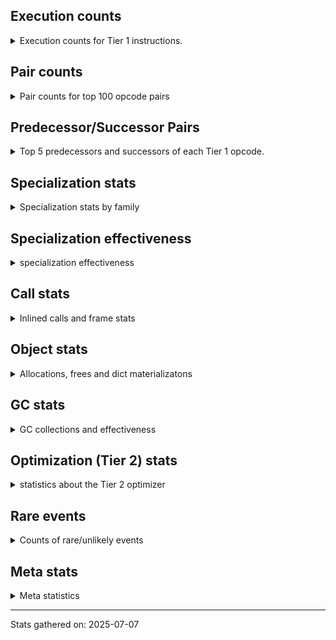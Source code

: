 ## Execution counts

<details>
<summary> Execution counts for Tier 1 instructions. </summary>


The "miss ratio" column shows the percentage of times the instruction
executed that it deoptimized. When this happens, the base unspecialized
instruction is not counted.

<table>
<thead>
<tr>
<th align="left">Name</th>
<th align="right">Base Count</th>
<th align="right">Head Count</th>
<th align="right">Change</th>
</tr>
</thead>
<tbody>
<tr>
<td align="left">BINARY_OP_SUBSCR_LIST_INT</td>
<td align="right">200,870,670</td>
<td align="right">1,809,885</td>
<td align="right">-99.1%</td>
</tr>
<tr>
<td align="left">STORE_SUBSCR_LIST_INT</td>
<td align="right">120,522,402</td>
<td align="right">1,085,931</td>
<td align="right">-99.1%</td>
</tr>
<tr>
<td align="left">SWAP</td>
<td align="right">200,871,846</td>
<td align="right">1,811,061</td>
<td align="right">-99.1%</td>
</tr>
<tr>
<td align="left">BINARY_OP_ADD_INT</td>
<td align="right">40,174,638</td>
<td align="right">362,481</td>
<td align="right">-99.1%</td>
</tr>
<tr>
<td align="left">BINARY_OP_SUBTRACT_INT</td>
<td align="right">40,183,794</td>
<td align="right">371,637</td>
<td align="right">-99.1%</td>
</tr>
<tr>
<td align="left">CALL_METHOD_DESCRIPTOR_O</td>
<td align="right">40,184,130</td>
<td align="right">371,973</td>
<td align="right">-99.1%</td>
</tr>
<tr>
<td align="left">FOR_ITER_LIST</td>
<td align="right">106,227,639</td>
<td align="right">1,034,019</td>
<td align="right">-99.0%</td>
</tr>
<tr>
<td align="left">COMPARE_OP_INT</td>
<td align="right">106,345,428</td>
<td align="right">1,060,017</td>
<td align="right">-99.0%</td>
</tr>
<tr>
<td align="left">LOAD_SMALL_INT</td>
<td align="right">80,487,162</td>
<td align="right">862,848</td>
<td align="right">-98.9%</td>
</tr>
<tr>
<td align="left">COPY</td>
<td align="right">161,000,091</td>
<td align="right">1,751,463</td>
<td align="right">-98.9%</td>
</tr>
<tr>
<td align="left">STORE_SUBSCR_DICT</td>
<td align="right">120,798,489</td>
<td align="right">1,362,018</td>
<td align="right">-98.9%</td>
</tr>
<tr>
<td align="left">POP_JUMP_IF_TRUE</td>
<td align="right">122,976,861</td>
<td align="right">1,436,505</td>
<td align="right">-98.8%</td>
</tr>
<tr>
<td align="left">GET_ITER</td>
<td align="right">16,568,832</td>
<td align="right">313,887</td>
<td align="right">-98.1%</td>
</tr>
<tr>
<td align="left">UNPACK_SEQUENCE_TWO_TUPLE</td>
<td align="right">49,712,901</td>
<td align="right">957,642</td>
<td align="right">-98.1%</td>
</tr>
<tr>
<td align="left">STORE_FAST_STORE_FAST</td>
<td align="right">49,832,832</td>
<td align="right">1,077,573</td>
<td align="right">-97.8%</td>
</tr>
<tr>
<td align="left">LOAD_ATTR_METHOD_NO_DICT</td>
<td align="right">40,736,577</td>
<td align="right">924,420</td>
<td align="right">-97.7%</td>
</tr>
<tr>
<td align="left">LOAD_DEREF</td>
<td align="right">50,683,857</td>
<td align="right">1,973,076</td>
<td align="right">-96.1%</td>
</tr>
<tr>
<td align="left">LOAD_FAST_BORROW_LOAD_FAST_BORROW</td>
<td align="right">745,563,651</td>
<td align="right">40,964,406</td>
<td align="right">-94.5%</td>
</tr>
<tr>
<td align="left">POP_ITER</td>
<td align="right">16,568,937</td>
<td align="right">949,410</td>
<td align="right">-94.3%</td>
</tr>
<tr>
<td align="left">BINARY_OP_SUBSCR_DICT</td>
<td align="right">430,386,999</td>
<td align="right">36,982,743</td>
<td align="right">-91.4%</td>
</tr>
<tr>
<td align="left">STORE_FAST</td>
<td align="right">237,056,862</td>
<td align="right">52,137,561</td>
<td align="right">-78.0%</td>
</tr>
<tr>
<td align="left">POP_TOP</td>
<td align="right">57,772,323</td>
<td align="right">17,960,166</td>
<td align="right">-68.9%</td>
</tr>
<tr>
<td align="left">FOR_ITER</td>
<td align="right">99,341,844</td>
<td align="right">34,333,593</td>
<td align="right">-65.4%</td>
</tr>
<tr>
<td align="left">LOAD_FAST_BORROW</td>
<td align="right">379,060,878</td>
<td align="right">171,093,027</td>
<td align="right">-54.9%</td>
</tr>
<tr>
<td align="left">MAP_ADD</td>
<td align="right">33,025,986</td>
<td align="right">16,771,041</td>
<td align="right">-49.2%</td>
</tr>
<tr>
<td align="left">PUSH_NULL</td>
<td align="right">33,027,960</td>
<td align="right">16,791,033</td>
<td align="right">-49.2%</td>
</tr>
<tr>
<td align="left">CONTAINS_OP_DICT</td>
<td align="right">33,511,905</td>
<td align="right">17,256,960</td>
<td align="right">-48.5%</td>
</tr>
<tr>
<td align="left">TO_BOOL_BOOL</td>
<td align="right">33,704,874</td>
<td align="right">17,467,947</td>
<td align="right">-48.2%</td>
</tr>
<tr>
<td align="left">CALL_PY_EXACT_ARGS</td>
<td align="right">66,390,975</td>
<td align="right">50,154,048</td>
<td align="right">-24.5%</td>
</tr>
<tr>
<td align="left">RETURN_VALUE</td>
<td align="right">67,203,234</td>
<td align="right">50,966,307</td>
<td align="right">-24.2%</td>
</tr>
<tr>
<td align="left">RESUME_CHECK</td>
<td align="right">84,200,634</td>
<td align="right">67,963,707</td>
<td align="right">-19.3%</td>
</tr>
<tr>
<td align="left">JUMP_BACKWARD_NO_JIT</td>
<td align="right">189,477,918</td>
<td align="right"></td>
<td align="right"></td>
</tr>
<tr>
<td align="left">LOAD_GLOBAL_BUILTIN</td>
<td align="right">49,717,017</td>
<td align="right">49,717,017</td>
<td align="right">0.0%</td>
</tr>
<tr>
<td align="left">LOAD_ATTR_METHOD_WITH_VALUES</td>
<td align="right">33,044,592</td>
<td align="right">33,044,592</td>
<td align="right">0.0%</td>
</tr>
<tr>
<td align="left">LOAD_ATTR_INSTANCE_VALUE</td>
<td align="right">18,115,020</td>
<td align="right">18,115,020</td>
<td align="right">0.0%</td>
</tr>
<tr>
<td align="left">POP_JUMP_IF_FALSE</td>
<td align="right">17,565,030</td>
<td align="right">17,565,030</td>
<td align="right">0.0%</td>
</tr>
<tr>
<td align="left">LOAD_ATTR</td>
<td align="right">17,390,835</td>
<td align="right">17,390,835</td>
<td align="right">0.0%</td>
</tr>
<tr>
<td align="left">YIELD_VALUE</td>
<td align="right">16,998,723</td>
<td align="right">16,998,723</td>
<td align="right">0.0%</td>
</tr>
<tr>
<td align="left">INTERPRETER_EXIT</td>
<td align="right">16,947,189</td>
<td align="right">16,947,189</td>
<td align="right">0.0%</td>
</tr>
<tr>
<td align="left">LOAD_CONST</td>
<td align="right">16,889,103</td>
<td align="right">16,889,103</td>
<td align="right">0.0%</td>
</tr>
<tr>
<td align="left">BUILD_TUPLE</td>
<td align="right">16,844,121</td>
<td align="right">16,844,121</td>
<td align="right">0.0%</td>
</tr>
<tr>
<td align="left">CALL_BUILTIN_CLASS</td>
<td align="right">16,669,569</td>
<td align="right">16,669,569</td>
<td align="right">0.0%</td>
</tr>
<tr>
<td align="left">CALL_LEN</td>
<td align="right">16,632,861</td>
<td align="right">16,632,861</td>
<td align="right">0.0%</td>
</tr>
<tr>
<td align="left">LOAD_GLOBAL_MODULE</td>
<td align="right">16,555,518</td>
<td align="right">16,555,518</td>
<td align="right">0.0%</td>
</tr>
<tr>
<td align="left">NOP</td>
<td align="right">16,549,827</td>
<td align="right">16,549,827</td>
<td align="right">0.0%</td>
</tr>
<tr>
<td align="left">STORE_FAST_LOAD_FAST</td>
<td align="right">16,549,281</td>
<td align="right">16,549,281</td>
<td align="right">0.0%</td>
</tr>
<tr>
<td align="left">BINARY_OP</td>
<td align="right">16,528,386</td>
<td align="right">16,528,386</td>
<td align="right">0.0%</td>
</tr>
<tr>
<td align="left">LOAD_ATTR_MODULE</td>
<td align="right">16,514,463</td>
<td align="right">16,514,463</td>
<td align="right">0.0%</td>
</tr>
<tr>
<td align="left">CALL_BUILTIN_FAST</td>
<td align="right">16,513,518</td>
<td align="right">16,513,518</td>
<td align="right">0.0%</td>
</tr>
<tr>
<td align="left">CALL_NON_PY_GENERAL</td>
<td align="right">652,113</td>
<td align="right">652,113</td>
<td align="right">0.0%</td>
</tr>
<tr>
<td align="left">FOR_ITER_GEN</td>
<td align="right">502,866</td>
<td align="right">502,866</td>
<td align="right">0.0%</td>
</tr>
<tr>
<td align="left">CONTAINS_OP_SET</td>
<td align="right">338,247</td>
<td align="right">338,247</td>
<td align="right">0.0%</td>
</tr>
<tr>
<td align="left">COPY_FREE_VARS</td>
<td align="right">320,502</td>
<td align="right">320,502</td>
<td align="right">0.0%</td>
</tr>
<tr>
<td align="left">EXTENDED_ARG</td>
<td align="right">240,429</td>
<td align="right">240,429</td>
<td align="right">0.0%</td>
</tr>
<tr>
<td align="left">CALL_PY_GENERAL</td>
<td align="right">239,820</td>
<td align="right">239,820</td>
<td align="right">0.0%</td>
</tr>
<tr>
<td align="left">LOAD_ATTR_SLOT</td>
<td align="right">175,560</td>
<td align="right">175,560</td>
<td align="right">0.0%</td>
</tr>
<tr>
<td align="left">CALL_METHOD_DESCRIPTOR_NOARGS</td>
<td align="right">156,135</td>
<td align="right">156,135</td>
<td align="right">0.0%</td>
</tr>
<tr>
<td align="left">BINARY_OP_SUBSCR_GETITEM</td>
<td align="right">155,778</td>
<td align="right">155,778</td>
<td align="right">0.0%</td>
</tr>
<tr>
<td align="left">JUMP_FORWARD</td>
<td align="right">120,708</td>
<td align="right">120,708</td>
<td align="right">0.0%</td>
</tr>
<tr>
<td align="left">CALL_METHOD_DESCRIPTOR_FAST</td>
<td align="right">119,973</td>
<td align="right">119,973</td>
<td align="right">0.0%</td>
</tr>
<tr>
<td align="left">UNPACK_SEQUENCE_TUPLE</td>
<td align="right">119,742</td>
<td align="right">119,742</td>
<td align="right">0.0%</td>
</tr>
<tr>
<td align="left">LOAD_FAST</td>
<td align="right">94,647</td>
<td align="right">94,647</td>
<td align="right">0.0%</td>
</tr>
<tr>
<td align="left">MAKE_CELL</td>
<td align="right">54,999</td>
<td align="right">54,999</td>
<td align="right">0.0%</td>
</tr>
<tr>
<td align="left">RETURN_GENERATOR</td>
<td align="right">37,044</td>
<td align="right">37,044</td>
<td align="right">0.0%</td>
</tr>
<tr>
<td align="left">MAKE_FUNCTION</td>
<td align="right">37,023</td>
<td align="right">37,023</td>
<td align="right">0.0%</td>
</tr>
<tr>
<td align="left">END_FOR</td>
<td align="right">36,603</td>
<td align="right">36,603</td>
<td align="right">0.0%</td>
</tr>
<tr>
<td align="left">SET_FUNCTION_ATTRIBUTE</td>
<td align="right">36,603</td>
<td align="right">36,603</td>
<td align="right">0.0%</td>
</tr>
<tr>
<td align="left">STORE_ATTR_INSTANCE_VALUE</td>
<td align="right">36,414</td>
<td align="right">36,414</td>
<td align="right">0.0%</td>
</tr>
<tr>
<td align="left">CHECK_EXC_MATCH</td>
<td align="right">36,267</td>
<td align="right">36,267</td>
<td align="right">0.0%</td>
</tr>
<tr>
<td align="left">POP_EXCEPT</td>
<td align="right">36,267</td>
<td align="right">36,267</td>
<td align="right">0.0%</td>
</tr>
<tr>
<td align="left">PUSH_EXC_INFO</td>
<td align="right">36,267</td>
<td align="right">36,267</td>
<td align="right">0.0%</td>
</tr>
<tr>
<td align="left">JUMP_BACKWARD_NO_INTERRUPT</td>
<td align="right">36,141</td>
<td align="right">36,141</td>
<td align="right">0.0%</td>
</tr>
<tr>
<td align="left">STORE_ATTR_SLOT</td>
<td align="right">18,984</td>
<td align="right">18,984</td>
<td align="right">0.0%</td>
</tr>
<tr>
<td align="left">POP_JUMP_IF_NOT_NONE</td>
<td align="right">18,858</td>
<td align="right">18,858</td>
<td align="right">0.0%</td>
</tr>
<tr>
<td align="left">LOAD_FAST_LOAD_FAST</td>
<td align="right">18,753</td>
<td align="right">18,753</td>
<td align="right">0.0%</td>
</tr>
<tr>
<td align="left">BUILD_LIST</td>
<td align="right">10,143</td>
<td align="right">10,143</td>
<td align="right">0.0%</td>
</tr>
<tr>
<td align="left">CALL</td>
<td align="right">3,927</td>
<td align="right">3,927</td>
<td align="right">0.0%</td>
</tr>
<tr>
<td align="left">STORE_ATTR</td>
<td align="right">2,793</td>
<td align="right">2,793</td>
<td align="right">0.0%</td>
</tr>
<tr>
<td align="left">COMPARE_OP</td>
<td align="right">2,289</td>
<td align="right">2,289</td>
<td align="right">0.0%</td>
</tr>
<tr>
<td align="left">LOAD_GLOBAL</td>
<td align="right">2,226</td>
<td align="right">2,226</td>
<td align="right">0.0%</td>
</tr>
<tr>
<td align="left">TO_BOOL</td>
<td align="right">1,554</td>
<td align="right">1,554</td>
<td align="right">0.0%</td>
</tr>
<tr>
<td align="left">LOAD_ATTR_PROPERTY</td>
<td align="right">1,344</td>
<td align="right">1,344</td>
<td align="right">0.0%</td>
</tr>
<tr>
<td align="left">RESUME</td>
<td align="right">1,281</td>
<td align="right">1,281</td>
<td align="right">0.0%</td>
</tr>
<tr>
<td align="left">CONTAINS_OP</td>
<td align="right">1,239</td>
<td align="right">1,239</td>
<td align="right">0.0%</td>
</tr>
<tr>
<td align="left">IS_OP</td>
<td align="right">1,176</td>
<td align="right">1,176</td>
<td align="right">0.0%</td>
</tr>
<tr>
<td align="left">CALL_ISINSTANCE</td>
<td align="right">1,134</td>
<td align="right">1,134</td>
<td align="right">0.0%</td>
</tr>
<tr>
<td align="left">FORMAT_SIMPLE</td>
<td align="right">987</td>
<td align="right">987</td>
<td align="right">0.0%</td>
</tr>
<tr>
<td align="left">LOAD_ATTR_CLASS</td>
<td align="right">756</td>
<td align="right">756</td>
<td align="right">0.0%</td>
</tr>
<tr>
<td align="left">BUILD_MAP</td>
<td align="right">756</td>
<td align="right">756</td>
<td align="right">0.0%</td>
</tr>
<tr>
<td align="left">FOR_ITER_TUPLE</td>
<td align="right">693</td>
<td align="right">693</td>
<td align="right">0.0%</td>
</tr>
<tr>
<td align="left">CALL_BUILTIN_O</td>
<td align="right">630</td>
<td align="right">630</td>
<td align="right">0.0%</td>
</tr>
<tr>
<td align="left">BINARY_SLICE</td>
<td align="right">609</td>
<td align="right">609</td>
<td align="right">0.0%</td>
</tr>
<tr>
<td align="left">STORE_SUBSCR</td>
<td align="right">588</td>
<td align="right">588</td>
<td align="right">0.0%</td>
</tr>
<tr>
<td align="left">STORE_DEREF</td>
<td align="right">567</td>
<td align="right">567</td>
<td align="right">0.0%</td>
</tr>
<tr>
<td align="left">BUILD_STRING</td>
<td align="right">525</td>
<td align="right">525</td>
<td align="right">0.0%</td>
</tr>
<tr>
<td align="left">CALL_TYPE_1</td>
<td align="right">504</td>
<td align="right">504</td>
<td align="right">0.0%</td>
</tr>
<tr>
<td align="left">CALL_LIST_APPEND</td>
<td align="right">462</td>
<td align="right">462</td>
<td align="right">0.0%</td>
</tr>
<tr>
<td align="left">COMPARE_OP_STR</td>
<td align="right">462</td>
<td align="right">462</td>
<td align="right">0.0%</td>
</tr>
<tr>
<td align="left">JUMP_BACKWARD</td>
<td align="right">441</td>
<td align="right">441</td>
<td align="right">0.0%</td>
</tr>
<tr>
<td align="left">UNPACK_SEQUENCE</td>
<td align="right">399</td>
<td align="right">399</td>
<td align="right">0.0%</td>
</tr>
<tr>
<td align="left">CALL_BOUND_METHOD_EXACT_ARGS</td>
<td align="right">378</td>
<td align="right">378</td>
<td align="right">0.0%</td>
</tr>
<tr>
<td align="left">CALL_FUNCTION_EX</td>
<td align="right">357</td>
<td align="right">357</td>
<td align="right">0.0%</td>
</tr>
<tr>
<td align="left">POP_JUMP_IF_NONE</td>
<td align="right">357</td>
<td align="right">357</td>
<td align="right">0.0%</td>
</tr>
<tr>
<td align="left">CALL_KW_NON_PY</td>
<td align="right">336</td>
<td align="right">336</td>
<td align="right">0.0%</td>
</tr>
<tr>
<td align="left">CALL_KW_PY</td>
<td align="right">336</td>
<td align="right">336</td>
<td align="right">0.0%</td>
</tr>
<tr>
<td align="left">LOAD_ATTR_CLASS_WITH_METACLASS_CHECK</td>
<td align="right">336</td>
<td align="right">336</td>
<td align="right">0.0%</td>
</tr>
<tr>
<td align="left">DICT_MERGE</td>
<td align="right">294</td>
<td align="right">294</td>
<td align="right">0.0%</td>
</tr>
<tr>
<td align="left">TO_BOOL_INT</td>
<td align="right">252</td>
<td align="right">252</td>
<td align="right">0.0%</td>
</tr>
<tr>
<td align="left">LIST_EXTEND</td>
<td align="right">231</td>
<td align="right">231</td>
<td align="right">0.0%</td>
</tr>
<tr>
<td align="left">LOAD_FAST_AND_CLEAR</td>
<td align="right">189</td>
<td align="right">189</td>
<td align="right">0.0%</td>
</tr>
<tr>
<td align="left">BINARY_OP_SUBSCR_STR_INT</td>
<td align="right">168</td>
<td align="right">168</td>
<td align="right">0.0%</td>
</tr>
<tr>
<td align="left">CALL_BUILTIN_FAST_WITH_KEYWORDS</td>
<td align="right">168</td>
<td align="right">168</td>
<td align="right">0.0%</td>
</tr>
<tr>
<td align="left">SEND_GEN</td>
<td align="right">105</td>
<td align="right">105</td>
<td align="right">0.0%</td>
</tr>
<tr>
<td align="left">TO_BOOL_NONE</td>
<td align="right">84</td>
<td align="right">84</td>
<td align="right">0.0%</td>
</tr>
<tr>
<td align="left">END_SEND</td>
<td align="right">84</td>
<td align="right">84</td>
<td align="right">0.0%</td>
</tr>
<tr>
<td align="left">GET_YIELD_FROM_ITER</td>
<td align="right">84</td>
<td align="right">84</td>
<td align="right">0.0%</td>
</tr>
<tr>
<td align="left">CALL_KW</td>
<td align="right">84</td>
<td align="right">84</td>
<td align="right">0.0%</td>
</tr>
<tr>
<td align="left">LIST_APPEND</td>
<td align="right">84</td>
<td align="right">84</td>
<td align="right">0.0%</td>
</tr>
<tr>
<td align="left">BINARY_OP_EXTEND</td>
<td align="right">84</td>
<td align="right">84</td>
<td align="right">0.0%</td>
</tr>
<tr>
<td align="left">BINARY_OP_MULTIPLY_INT</td>
<td align="right">84</td>
<td align="right">84</td>
<td align="right">0.0%</td>
</tr>
<tr>
<td align="left">BINARY_OP_SUBSCR_TUPLE_INT</td>
<td align="right">84</td>
<td align="right">84</td>
<td align="right">0.0%</td>
</tr>
<tr>
<td align="left">CALL_KW_BOUND_METHOD</td>
<td align="right">84</td>
<td align="right">84</td>
<td align="right">0.0%</td>
</tr>
<tr>
<td align="left">IMPORT_NAME</td>
<td align="right">63</td>
<td align="right">63</td>
<td align="right">0.0%</td>
</tr>
<tr>
<td align="left">EXIT_INIT_CHECK</td>
<td align="right">42</td>
<td align="right">42</td>
<td align="right">0.0%</td>
</tr>
<tr>
<td align="left">LOAD_COMMON_CONSTANT</td>
<td align="right">42</td>
<td align="right">42</td>
<td align="right">0.0%</td>
</tr>
<tr>
<td align="left">STORE_NAME</td>
<td align="right">42</td>
<td align="right">42</td>
<td align="right">0.0%</td>
</tr>
<tr>
<td align="left">BINARY_OP_ADD_UNICODE</td>
<td align="right">42</td>
<td align="right">42</td>
<td align="right">0.0%</td>
</tr>
<tr>
<td align="left">BINARY_OP_SUBTRACT_FLOAT</td>
<td align="right">42</td>
<td align="right">42</td>
<td align="right">0.0%</td>
</tr>
<tr>
<td align="left">CALL_ALLOC_AND_ENTER_INIT</td>
<td align="right">42</td>
<td align="right">42</td>
<td align="right">0.0%</td>
</tr>
<tr>
<td align="left">LOAD_ATTR_WITH_HINT</td>
<td align="right">21</td>
<td align="right">21</td>
<td align="right">0.0%</td>
</tr>
<tr>
<td align="left">JUMP_BACKWARD_JIT</td>
<td align="right"></td>
<td align="right">35,547,309</td>
<td align="right"></td>
</tr>
<tr>
<td align="left">ENTER_EXECUTOR</td>
<td align="right"></td>
<td align="right">3,111,129</td>
<td align="right"></td>
</tr>
<tr>
<td align="left">NOT_TAKEN</td>
<td align="right"></td>
<td align="right">773,955</td>
<td align="right"></td>
</tr>
</tbody>
</table>


</details>

## Pair counts

<details>
<summary> Pair counts for top 100 opcode pairs </summary>


Pairs of specialized operations that deoptimize and are then followed by
the corresponding unspecialized instruction are not counted as pairs.

Not included in comparative output.


</details>

## Predecessor/Successor Pairs

<details>
<summary> Top 5 predecessors and successors of each Tier 1 opcode. </summary>


This does not include the unspecialized instructions that occur after a
specialized instruction deoptimizes.

Not included in comparative output.


</details>

## Specialization stats

<details>
<summary> Specialization stats by family </summary>

### BINARY_OP

<details>
<summary> specialization stats for BINARY_OP family </summary>

<table>
<thead>
<tr>
<th align="left">Kind</th>
<th align="right">Base Count</th>
<th align="right">Base Ratio</th>
<th align="right">Head Count</th>
<th align="right">Head Ratio</th>
<th align="right">Change</th>
</tr>
</thead>
<tbody>
<tr>
<td align="left">
hit
<details>
<summary>ⓘ</summary>

Specialized instructions that complete.
</details>
</td>
<td align="right">912,640,827</td>
<td align="right">98.2%</td>
<td align="right">41,490,687</td>
<td align="right">71.5%</td>
<td align="right">-95.5%</td>
</tr>
<tr>
<td align="left">
deferred
<details>
<summary>ⓘ</summary>

Lists the number of "deferred" (i.e. not specialized) instructions executed.
</details>
</td>
<td align="right">16,523,388</td>
<td align="right">1.8%</td>
<td align="right">16,523,388</td>
<td align="right">28.5%</td>
<td align="right">0.0%</td>
</tr>
<tr>
<td align="left">
miss
<details>
<summary>ⓘ</summary>

Specialized instructions that deopt.
</details>
</td>
<td align="right">2,226</td>
<td align="right">0.0%</td>
<td align="right">2,226</td>
<td align="right">0.0%</td>
<td align="right">0.0%</td>
</tr>
</tbody>
</table>

<table>
<thead>
<tr>
<th align="left">Success</th>
<th align="right">Base Count</th>
<th align="right">Base Ratio</th>
<th align="right">Head Count</th>
<th align="right">Head Ratio</th>
<th align="right">Change</th>
</tr>
</thead>
<tbody>
<tr>
<td align="left">Success</td>
<td align="right">651</td>
<td align="right">12.9%</td>
<td align="right">651</td>
<td align="right">12.9%</td>
<td align="right">0.0%</td>
</tr>
<tr>
<td align="left">Failure</td>
<td align="right">4,389</td>
<td align="right">87.1%</td>
<td align="right">4,389</td>
<td align="right">87.1%</td>
<td align="right">0.0%</td>
</tr>
</tbody>
</table>

<table>
<thead>
<tr>
<th align="left">Failure kind</th>
<th align="right">Base Count</th>
<th align="right">Base Ratio</th>
<th align="right">Head Count</th>
<th align="right">Head Ratio</th>
<th align="right">Change</th>
</tr>
</thead>
<tbody>
<tr>
<td align="left">add different types</td>
<td align="right">4,242</td>
<td align="right">96.7%</td>
<td align="right">4,242</td>
<td align="right">96.7%</td>
<td align="right">0.0%</td>
</tr>
<tr>
<td align="left">multiply different types</td>
<td align="right">147</td>
<td align="right">3.3%</td>
<td align="right">147</td>
<td align="right">3.3%</td>
<td align="right">0.0%</td>
</tr>
</tbody>
</table>


</details>

### BINARY_SLICE

<details>
<summary> specialization stats for BINARY_SLICE family </summary>

<table>
<thead>
<tr>
<th align="left">Kind</th>
<th align="right">Base Count</th>
<th align="right">Base Ratio</th>
<th align="right">Head Count</th>
<th align="right">Head Ratio</th>
<th align="right">Change</th>
</tr>
</thead>
<tbody>
<tr>
<td align="left">
deferred
<details>
<summary>ⓘ</summary>

Lists the number of "deferred" (i.e. not specialized) instructions executed.
</details>
</td>
<td align="right">609</td>
<td align="right">100.0%</td>
<td align="right">609</td>
<td align="right">100.0%</td>
<td align="right">0.0%</td>
</tr>
</tbody>
</table>


</details>

### CALL

<details>
<summary> specialization stats for CALL family </summary>

<table>
<thead>
<tr>
<th align="left">Kind</th>
<th align="right">Base Count</th>
<th align="right">Base Ratio</th>
<th align="right">Head Count</th>
<th align="right">Head Ratio</th>
<th align="right">Change</th>
</tr>
</thead>
<tbody>
<tr>
<td align="left">
hit
<details>
<summary>ⓘ</summary>

Specialized instructions that complete.
</details>
</td>
<td align="right">156,668,463</td>
<td align="right">100.0%</td>
<td align="right">100,619,379</td>
<td align="right">100.0%</td>
<td align="right">-35.8%</td>
</tr>
<tr>
<td align="left">
deferred
<details>
<summary>ⓘ</summary>

Lists the number of "deferred" (i.e. not specialized) instructions executed.
</details>
</td>
<td align="right">7,602</td>
<td align="right">0.0%</td>
<td align="right">7,602</td>
<td align="right">0.0%</td>
<td align="right">0.0%</td>
</tr>
<tr>
<td align="left">
miss
<details>
<summary>ⓘ</summary>

Specialized instructions that deopt.
</details>
</td>
<td align="right">5,733</td>
<td align="right">0.0%</td>
<td align="right">5,733</td>
<td align="right">0.0%</td>
<td align="right">0.0%</td>
</tr>
</tbody>
</table>

<table>
<thead>
<tr>
<th align="left">Success</th>
<th align="right">Base Count</th>
<th align="right">Base Ratio</th>
<th align="right">Head Count</th>
<th align="right">Head Ratio</th>
<th align="right">Change</th>
</tr>
</thead>
<tbody>
<tr>
<td align="left">Success</td>
<td align="right">2,016</td>
<td align="right">98.0%</td>
<td align="right">2,016</td>
<td align="right">98.0%</td>
<td align="right">0.0%</td>
</tr>
<tr>
<td align="left">Failure</td>
<td align="right">42</td>
<td align="right">2.0%</td>
<td align="right">42</td>
<td align="right">2.0%</td>
<td align="right">0.0%</td>
</tr>
</tbody>
</table>

<table>
<thead>
<tr>
<th align="left">Failure kind</th>
<th align="right">Base Count</th>
<th align="right">Base Ratio</th>
<th align="right">Head Count</th>
<th align="right">Head Ratio</th>
<th align="right">Change</th>
</tr>
</thead>
<tbody>
<tr>
<td align="left">out of versions</td>
<td align="right">42</td>
<td align="right">100.0%</td>
<td align="right">42</td>
<td align="right">100.0%</td>
<td align="right">0.0%</td>
</tr>
<tr>
<td align="left">init not simple</td>
<td align="right">42</td>
<td align="right">100.0%</td>
<td align="right">42</td>
<td align="right">100.0%</td>
<td align="right">0.0%</td>
</tr>
</tbody>
</table>


</details>

### CALL_KW

<details>
<summary> specialization stats for CALL_KW family </summary>

<table>
<thead>
<tr>
<th align="left">Kind</th>
<th align="right">Base Count</th>
<th align="right">Base Ratio</th>
<th align="right">Head Count</th>
<th align="right">Head Ratio</th>
<th align="right">Change</th>
</tr>
</thead>
<tbody>
<tr>
<td align="left">
deferred
<details>
<summary>ⓘ</summary>

Lists the number of "deferred" (i.e. not specialized) instructions executed.
</details>
</td>
<td align="right">42</td>
<td align="right">50.0%</td>
<td align="right">42</td>
<td align="right">50.0%</td>
<td align="right">0.0%</td>
</tr>
</tbody>
</table>

<table>
<thead>
<tr>
<th align="left">Success</th>
<th align="right">Base Count</th>
<th align="right">Base Ratio</th>
<th align="right">Head Count</th>
<th align="right">Head Ratio</th>
<th align="right">Change</th>
</tr>
</thead>
<tbody>
<tr>
<td align="left">Success</td>
<td align="right">42</td>
<td align="right">100.0%</td>
<td align="right">42</td>
<td align="right">100.0%</td>
<td align="right">0.0%</td>
</tr>
<tr>
<td align="left">Failure</td>
<td align="right">0</td>
<td align="right">0.0%</td>
<td align="right">0</td>
<td align="right">0.0%</td>
<td align="right"></td>
</tr>
</tbody>
</table>


</details>

### COMPARE_OP

<details>
<summary> specialization stats for COMPARE_OP family </summary>

<table>
<thead>
<tr>
<th align="left">Kind</th>
<th align="right">Base Count</th>
<th align="right">Base Ratio</th>
<th align="right">Head Count</th>
<th align="right">Head Ratio</th>
<th align="right">Change</th>
</tr>
</thead>
<tbody>
<tr>
<td align="left">
hit
<details>
<summary>ⓘ</summary>

Specialized instructions that complete.
</details>
</td>
<td align="right">106,345,890</td>
<td align="right">100.0%</td>
<td align="right">1,060,479</td>
<td align="right">99.8%</td>
<td align="right">-99.0%</td>
</tr>
<tr>
<td align="left">
deferred
<details>
<summary>ⓘ</summary>

Lists the number of "deferred" (i.e. not specialized) instructions executed.
</details>
</td>
<td align="right">1,911</td>
<td align="right">0.0%</td>
<td align="right">1,911</td>
<td align="right">0.2%</td>
<td align="right">0.0%</td>
</tr>
</tbody>
</table>

<table>
<thead>
<tr>
<th align="left">Success</th>
<th align="right">Base Count</th>
<th align="right">Base Ratio</th>
<th align="right">Head Count</th>
<th align="right">Head Ratio</th>
<th align="right">Change</th>
</tr>
</thead>
<tbody>
<tr>
<td align="left">Success</td>
<td align="right">147</td>
<td align="right">38.9%</td>
<td align="right">147</td>
<td align="right">38.9%</td>
<td align="right">0.0%</td>
</tr>
<tr>
<td align="left">Failure</td>
<td align="right">231</td>
<td align="right">61.1%</td>
<td align="right">231</td>
<td align="right">61.1%</td>
<td align="right">0.0%</td>
</tr>
</tbody>
</table>

<table>
<thead>
<tr>
<th align="left">Failure kind</th>
<th align="right">Base Count</th>
<th align="right">Base Ratio</th>
<th align="right">Head Count</th>
<th align="right">Head Ratio</th>
<th align="right">Change</th>
</tr>
</thead>
<tbody>
<tr>
<td align="left">other</td>
<td align="right">210</td>
<td align="right">90.9%</td>
<td align="right">210</td>
<td align="right">90.9%</td>
<td align="right">0.0%</td>
</tr>
<tr>
<td align="left">bool</td>
<td align="right">21</td>
<td align="right">9.1%</td>
<td align="right">21</td>
<td align="right">9.1%</td>
<td align="right">0.0%</td>
</tr>
</tbody>
</table>


</details>

### CONTAINS_OP

<details>
<summary> specialization stats for CONTAINS_OP family </summary>

<table>
<thead>
<tr>
<th align="left">Kind</th>
<th align="right">Base Count</th>
<th align="right">Base Ratio</th>
<th align="right">Head Count</th>
<th align="right">Head Ratio</th>
<th align="right">Change</th>
</tr>
</thead>
<tbody>
<tr>
<td align="left">
hit
<details>
<summary>ⓘ</summary>

Specialized instructions that complete.
</details>
</td>
<td align="right">33,850,152</td>
<td align="right">100.0%</td>
<td align="right">17,595,207</td>
<td align="right">100.0%</td>
<td align="right">-48.0%</td>
</tr>
<tr>
<td align="left">
deferred
<details>
<summary>ⓘ</summary>

Lists the number of "deferred" (i.e. not specialized) instructions executed.
</details>
</td>
<td align="right">882</td>
<td align="right">0.0%</td>
<td align="right">882</td>
<td align="right">0.0%</td>
<td align="right">0.0%</td>
</tr>
</tbody>
</table>

<table>
<thead>
<tr>
<th align="left">Success</th>
<th align="right">Base Count</th>
<th align="right">Base Ratio</th>
<th align="right">Head Count</th>
<th align="right">Head Ratio</th>
<th align="right">Change</th>
</tr>
</thead>
<tbody>
<tr>
<td align="left">Success</td>
<td align="right">252</td>
<td align="right">70.6%</td>
<td align="right">252</td>
<td align="right">70.6%</td>
<td align="right">0.0%</td>
</tr>
<tr>
<td align="left">Failure</td>
<td align="right">105</td>
<td align="right">29.4%</td>
<td align="right">105</td>
<td align="right">29.4%</td>
<td align="right">0.0%</td>
</tr>
</tbody>
</table>

<table>
<thead>
<tr>
<th align="left">Failure kind</th>
<th align="right">Base Count</th>
<th align="right">Base Ratio</th>
<th align="right">Head Count</th>
<th align="right">Head Ratio</th>
<th align="right">Change</th>
</tr>
</thead>
<tbody>
<tr>
<td align="left">tuple</td>
<td align="right">63</td>
<td align="right">60.0%</td>
<td align="right">63</td>
<td align="right">60.0%</td>
<td align="right">0.0%</td>
</tr>
<tr>
<td align="left">other</td>
<td align="right">42</td>
<td align="right">40.0%</td>
<td align="right">42</td>
<td align="right">40.0%</td>
<td align="right">0.0%</td>
</tr>
</tbody>
</table>


</details>

### FOR_ITER

<details>
<summary> specialization stats for FOR_ITER family </summary>

<table>
<thead>
<tr>
<th align="left">Kind</th>
<th align="right">Base Count</th>
<th align="right">Base Ratio</th>
<th align="right">Head Count</th>
<th align="right">Head Ratio</th>
<th align="right">Change</th>
</tr>
</thead>
<tbody>
<tr>
<td align="left">
hit
<details>
<summary>ⓘ</summary>

Specialized instructions that complete.
</details>
</td>
<td align="right">106,729,770</td>
<td align="right">51.8%</td>
<td align="right">1,536,150</td>
<td align="right">4.3%</td>
<td align="right">-98.6%</td>
</tr>
<tr>
<td align="left">
deferred
<details>
<summary>ⓘ</summary>

Lists the number of "deferred" (i.e. not specialized) instructions executed.
</details>
</td>
<td align="right">99,315,615</td>
<td align="right">48.2%</td>
<td align="right">34,323,240</td>
<td align="right">95.7%</td>
<td align="right">-65.4%</td>
</tr>
<tr>
<td align="left">
miss
<details>
<summary>ⓘ</summary>

Specialized instructions that deopt.
</details>
</td>
<td align="right">1,428</td>
<td align="right">0.0%</td>
<td align="right">1,428</td>
<td align="right">0.0%</td>
<td align="right">0.0%</td>
</tr>
</tbody>
</table>

<table>
<thead>
<tr>
<th align="left">Success</th>
<th align="right">Base Count</th>
<th align="right">Base Ratio</th>
<th align="right">Head Count</th>
<th align="right">Head Ratio</th>
<th align="right">Change</th>
</tr>
</thead>
<tbody>
<tr>
<td align="left">Failure</td>
<td align="right">26,061</td>
<td align="right">99.3%</td>
<td align="right">10,185</td>
<td align="right">98.2%</td>
<td align="right">-60.9%</td>
</tr>
<tr>
<td align="left">Success</td>
<td align="right">189</td>
<td align="right">0.7%</td>
<td align="right">189</td>
<td align="right">1.8%</td>
<td align="right">0.0%</td>
</tr>
</tbody>
</table>

<table>
<thead>
<tr>
<th align="left">Failure kind</th>
<th align="right">Base Count</th>
<th align="right">Base Ratio</th>
<th align="right">Head Count</th>
<th align="right">Head Ratio</th>
<th align="right">Change</th>
</tr>
</thead>
<tbody>
<tr>
<td align="left">enumerate</td>
<td align="right">8,484</td>
<td align="right">32.6%</td>
<td align="right">546</td>
<td align="right">5.4%</td>
<td align="right">-93.6%</td>
</tr>
<tr>
<td align="left">dict items</td>
<td align="right">4,242</td>
<td align="right">16.3%</td>
<td align="right">273</td>
<td align="right">2.7%</td>
<td align="right">-93.6%</td>
</tr>
<tr>
<td align="left">dict keys</td>
<td align="right">12,978</td>
<td align="right">49.8%</td>
<td align="right">9,009</td>
<td align="right">88.5%</td>
<td align="right">-30.6%</td>
</tr>
<tr>
<td align="left">set</td>
<td align="right">336</td>
<td align="right">1.3%</td>
<td align="right">336</td>
<td align="right">3.3%</td>
<td align="right">0.0%</td>
</tr>
<tr>
<td align="left">dict values</td>
<td align="right">21</td>
<td align="right">0.1%</td>
<td align="right">21</td>
<td align="right">0.2%</td>
<td align="right">0.0%</td>
</tr>
</tbody>
</table>


</details>

### GET_ITER

<details>
<summary> specialization stats for GET_ITER family </summary>

<table>
<thead>
<tr>
<th align="left">Failure kind</th>
<th align="right">Base Count</th>
<th align="right">Base Ratio</th>
<th align="right">Head Count</th>
<th align="right">Head Ratio</th>
<th align="right">Change</th>
</tr>
</thead>
<tbody>
<tr>
<td align="left">list</td>
<td align="right">16,513,413</td>
<td align="right">16,513,413 / 0 !!</td>
<td align="right">16,513,413</td>
<td align="right">16,513,413 / 0 !!</td>
<td align="right">0.0%</td>
</tr>
<tr>
<td align="left">other</td>
<td align="right">36,456</td>
<td align="right">36,456 / 0 !!</td>
<td align="right">36,456</td>
<td align="right">36,456 / 0 !!</td>
<td align="right">0.0%</td>
</tr>
<tr>
<td align="left">dict keys</td>
<td align="right">18,144</td>
<td align="right">18,144 / 0 !!</td>
<td align="right">18,144</td>
<td align="right">18,144 / 0 !!</td>
<td align="right">0.0%</td>
</tr>
<tr>
<td align="left">generator</td>
<td align="right">294</td>
<td align="right">294 / 0 !!</td>
<td align="right">294</td>
<td align="right">294 / 0 !!</td>
<td align="right">0.0%</td>
</tr>
<tr>
<td align="left">enumerate</td>
<td align="right">210</td>
<td align="right">210 / 0 !!</td>
<td align="right">210</td>
<td align="right">210 / 0 !!</td>
<td align="right">0.0%</td>
</tr>
<tr>
<td align="left">tuple</td>
<td align="right">126</td>
<td align="right">126 / 0 !!</td>
<td align="right">126</td>
<td align="right">126 / 0 !!</td>
<td align="right">0.0%</td>
</tr>
<tr>
<td align="left">set</td>
<td align="right">126</td>
<td align="right">126 / 0 !!</td>
<td align="right">126</td>
<td align="right">126 / 0 !!</td>
<td align="right">0.0%</td>
</tr>
<tr>
<td align="left">self</td>
<td align="right">63</td>
<td align="right">63 / 0 !!</td>
<td align="right">63</td>
<td align="right">63 / 0 !!</td>
<td align="right">0.0%</td>
</tr>
</tbody>
</table>


</details>

### LOAD_ATTR

<details>
<summary> specialization stats for LOAD_ATTR family </summary>

<table>
<thead>
<tr>
<th align="left">Kind</th>
<th align="right">Base Count</th>
<th align="right">Base Ratio</th>
<th align="right">Head Count</th>
<th align="right">Head Ratio</th>
<th align="right">Change</th>
</tr>
</thead>
<tbody>
<tr>
<td align="left">
hit
<details>
<summary>ⓘ</summary>

Specialized instructions that complete.
</details>
</td>
<td align="right">108,585,204</td>
<td align="right">86.2%</td>
<td align="right">68,773,047</td>
<td align="right">79.8%</td>
<td align="right">-36.7%</td>
</tr>
<tr>
<td align="left">
deferred
<details>
<summary>ⓘ</summary>

Lists the number of "deferred" (i.e. not specialized) instructions executed.
</details>
</td>
<td align="right">17,382,204</td>
<td align="right">13.8%</td>
<td align="right">17,382,204</td>
<td align="right">20.2%</td>
<td align="right">0.0%</td>
</tr>
<tr>
<td align="left">
deopt
<details>
<summary>ⓘ</summary>

Specialized instructions that deopt.
</details>
</td>
<td align="right">42</td>
<td align="right">0.0%</td>
<td align="right">42</td>
<td align="right">0.0%</td>
<td align="right">0.0%</td>
</tr>
<tr>
<td align="left">
miss
<details>
<summary>ⓘ</summary>

Specialized instructions that deopt.
</details>
</td>
<td align="right">3,465</td>
<td align="right">0.0%</td>
<td align="right">3,465</td>
<td align="right">0.0%</td>
<td align="right">0.0%</td>
</tr>
</tbody>
</table>

<table>
<thead>
<tr>
<th align="left">Success</th>
<th align="right">Base Count</th>
<th align="right">Base Ratio</th>
<th align="right">Head Count</th>
<th align="right">Head Ratio</th>
<th align="right">Change</th>
</tr>
</thead>
<tbody>
<tr>
<td align="left">Success</td>
<td align="right">1,575</td>
<td align="right">19.0%</td>
<td align="right">1,575</td>
<td align="right">19.0%</td>
<td align="right">0.0%</td>
</tr>
<tr>
<td align="left">Failure</td>
<td align="right">6,699</td>
<td align="right">81.0%</td>
<td align="right">6,699</td>
<td align="right">81.0%</td>
<td align="right">0.0%</td>
</tr>
</tbody>
</table>

<table>
<thead>
<tr>
<th align="left">Failure kind</th>
<th align="right">Base Count</th>
<th align="right">Base Ratio</th>
<th align="right">Head Count</th>
<th align="right">Head Ratio</th>
<th align="right">Change</th>
</tr>
</thead>
<tbody>
<tr>
<td align="left">mutable class</td>
<td align="right">5,565</td>
<td align="right">83.1%</td>
<td align="right">5,565</td>
<td align="right">83.1%</td>
<td align="right">0.0%</td>
</tr>
<tr>
<td align="left">overriding descriptor</td>
<td align="right">210</td>
<td align="right">3.1%</td>
<td align="right">210</td>
<td align="right">3.1%</td>
<td align="right">0.0%</td>
</tr>
<tr>
<td align="left">non overriding descriptor</td>
<td align="right">84</td>
<td align="right">1.3%</td>
<td align="right">84</td>
<td align="right">1.3%</td>
<td align="right">0.0%</td>
</tr>
<tr>
<td align="left">method</td>
<td align="right">21</td>
<td align="right">0.3%</td>
<td align="right">21</td>
<td align="right">0.3%</td>
<td align="right">0.0%</td>
</tr>
<tr>
<td align="left">class method obj</td>
<td align="right">21</td>
<td align="right">0.3%</td>
<td align="right">21</td>
<td align="right">0.3%</td>
<td align="right">0.0%</td>
</tr>
</tbody>
</table>


</details>

### LOAD_GLOBAL

<details>
<summary> specialization stats for LOAD_GLOBAL family </summary>

<table>
<thead>
<tr>
<th align="left">Kind</th>
<th align="right">Base Count</th>
<th align="right">Base Ratio</th>
<th align="right">Head Count</th>
<th align="right">Head Ratio</th>
<th align="right">Change</th>
</tr>
</thead>
<tbody>
<tr>
<td align="left">
deferred
<details>
<summary>ⓘ</summary>

Lists the number of "deferred" (i.e. not specialized) instructions executed.
</details>
</td>
<td align="right">1,134</td>
<td align="right">0.0%</td>
<td align="right">1,134</td>
<td align="right">0.0%</td>
<td align="right">0.0%</td>
</tr>
<tr>
<td align="left">
hit
<details>
<summary>ⓘ</summary>

Specialized instructions that complete.
</details>
</td>
<td align="right">66,270,603</td>
<td align="right">100.0%</td>
<td align="right">66,270,603</td>
<td align="right">100.0%</td>
<td align="right">0.0%</td>
</tr>
<tr>
<td align="left">
miss
<details>
<summary>ⓘ</summary>

Specialized instructions that deopt.
</details>
</td>
<td align="right">1,932</td>
<td align="right">0.0%</td>
<td align="right">1,932</td>
<td align="right">0.0%</td>
<td align="right">0.0%</td>
</tr>
</tbody>
</table>

<table>
<thead>
<tr>
<th align="left">Success</th>
<th align="right">Base Count</th>
<th align="right">Base Ratio</th>
<th align="right">Head Count</th>
<th align="right">Head Ratio</th>
<th align="right">Change</th>
</tr>
</thead>
<tbody>
<tr>
<td align="left">Success</td>
<td align="right">1,092</td>
<td align="right">100.0%</td>
<td align="right">1,092</td>
<td align="right">100.0%</td>
<td align="right">0.0%</td>
</tr>
<tr>
<td align="left">Failure</td>
<td align="right">0</td>
<td align="right">0.0%</td>
<td align="right">0</td>
<td align="right">0.0%</td>
<td align="right"></td>
</tr>
</tbody>
</table>


</details>

### SEND

<details>
<summary> specialization stats for SEND family </summary>

<table>
<thead>
<tr>
<th align="left">Kind</th>
<th align="right">Base Count</th>
<th align="right">Base Ratio</th>
<th align="right">Head Count</th>
<th align="right">Head Ratio</th>
<th align="right">Change</th>
</tr>
</thead>
<tbody>
<tr>
<td align="left">
hit
<details>
<summary>ⓘ</summary>

Specialized instructions that complete.
</details>
</td>
<td align="right">105</td>
<td align="right">100.0%</td>
<td align="right">105</td>
<td align="right">100.0%</td>
<td align="right">0.0%</td>
</tr>
</tbody>
</table>


</details>

### STORE_ATTR

<details>
<summary> specialization stats for STORE_ATTR family </summary>

<table>
<thead>
<tr>
<th align="left">Kind</th>
<th align="right">Base Count</th>
<th align="right">Base Ratio</th>
<th align="right">Head Count</th>
<th align="right">Head Ratio</th>
<th align="right">Change</th>
</tr>
</thead>
<tbody>
<tr>
<td align="left">
deferred
<details>
<summary>ⓘ</summary>

Lists the number of "deferred" (i.e. not specialized) instructions executed.
</details>
</td>
<td align="right">2,058</td>
<td align="right">3.5%</td>
<td align="right">2,058</td>
<td align="right">3.5%</td>
<td align="right">0.0%</td>
</tr>
<tr>
<td align="left">
hit
<details>
<summary>ⓘ</summary>

Specialized instructions that complete.
</details>
</td>
<td align="right">55,398</td>
<td align="right">95.2%</td>
<td align="right">55,398</td>
<td align="right">95.2%</td>
<td align="right">0.0%</td>
</tr>
</tbody>
</table>

<table>
<thead>
<tr>
<th align="left">Success</th>
<th align="right">Base Count</th>
<th align="right">Base Ratio</th>
<th align="right">Head Count</th>
<th align="right">Head Ratio</th>
<th align="right">Change</th>
</tr>
</thead>
<tbody>
<tr>
<td align="left">Success</td>
<td align="right">147</td>
<td align="right">20.0%</td>
<td align="right">147</td>
<td align="right">20.0%</td>
<td align="right">0.0%</td>
</tr>
<tr>
<td align="left">Failure</td>
<td align="right">588</td>
<td align="right">80.0%</td>
<td align="right">588</td>
<td align="right">80.0%</td>
<td align="right">0.0%</td>
</tr>
</tbody>
</table>

<table>
<thead>
<tr>
<th align="left">Failure kind</th>
<th align="right">Base Count</th>
<th align="right">Base Ratio</th>
<th align="right">Head Count</th>
<th align="right">Head Ratio</th>
<th align="right">Change</th>
</tr>
</thead>
<tbody>
<tr>
<td align="left">other</td>
<td align="right">231</td>
<td align="right">39.3%</td>
<td align="right">231</td>
<td align="right">39.3%</td>
<td align="right">0.0%</td>
</tr>
<tr>
<td align="left">method</td>
<td align="right">231</td>
<td align="right">39.3%</td>
<td align="right">231</td>
<td align="right">39.3%</td>
<td align="right">0.0%</td>
</tr>
<tr>
<td align="left">split dict</td>
<td align="right">168</td>
<td align="right">28.6%</td>
<td align="right">168</td>
<td align="right">28.6%</td>
<td align="right">0.0%</td>
</tr>
<tr>
<td align="left">mutable class</td>
<td align="right">126</td>
<td align="right">21.4%</td>
<td align="right">126</td>
<td align="right">21.4%</td>
<td align="right">0.0%</td>
</tr>
<tr>
<td align="left">overriding descriptor</td>
<td align="right">21</td>
<td align="right">3.6%</td>
<td align="right">21</td>
<td align="right">3.6%</td>
<td align="right">0.0%</td>
</tr>
<tr>
<td align="left">not managed dict</td>
<td align="right">21</td>
<td align="right">3.6%</td>
<td align="right">21</td>
<td align="right">3.6%</td>
<td align="right">0.0%</td>
</tr>
</tbody>
</table>


</details>

### STORE_SUBSCR

<details>
<summary> specialization stats for STORE_SUBSCR family </summary>

<table>
<thead>
<tr>
<th align="left">Kind</th>
<th align="right">Base Count</th>
<th align="right">Base Ratio</th>
<th align="right">Head Count</th>
<th align="right">Head Ratio</th>
<th align="right">Change</th>
</tr>
</thead>
<tbody>
<tr>
<td align="left">
hit
<details>
<summary>ⓘ</summary>

Specialized instructions that complete.
</details>
</td>
<td align="right">241,320,891</td>
<td align="right">100.0%</td>
<td align="right">2,447,949</td>
<td align="right">100.0%</td>
<td align="right">-99.0%</td>
</tr>
<tr>
<td align="left">
deferred
<details>
<summary>ⓘ</summary>

Lists the number of "deferred" (i.e. not specialized) instructions executed.
</details>
</td>
<td align="right">357</td>
<td align="right">0.0%</td>
<td align="right">357</td>
<td align="right">0.0%</td>
<td align="right">0.0%</td>
</tr>
</tbody>
</table>

<table>
<thead>
<tr>
<th align="left">Success</th>
<th align="right">Base Count</th>
<th align="right">Base Ratio</th>
<th align="right">Head Count</th>
<th align="right">Head Ratio</th>
<th align="right">Change</th>
</tr>
</thead>
<tbody>
<tr>
<td align="left">Success</td>
<td align="right">210</td>
<td align="right">90.9%</td>
<td align="right">210</td>
<td align="right">90.9%</td>
<td align="right">0.0%</td>
</tr>
<tr>
<td align="left">Failure</td>
<td align="right">21</td>
<td align="right">9.1%</td>
<td align="right">21</td>
<td align="right">9.1%</td>
<td align="right">0.0%</td>
</tr>
</tbody>
</table>

<table>
<thead>
<tr>
<th align="left">Failure kind</th>
<th align="right">Base Count</th>
<th align="right">Base Ratio</th>
<th align="right">Head Count</th>
<th align="right">Head Ratio</th>
<th align="right">Change</th>
</tr>
</thead>
<tbody>
<tr>
<td align="left">other</td>
<td align="right">21</td>
<td align="right">100.0%</td>
<td align="right">21</td>
<td align="right">100.0%</td>
<td align="right">0.0%</td>
</tr>
</tbody>
</table>


</details>

### TO_BOOL

<details>
<summary> specialization stats for TO_BOOL family </summary>

<table>
<thead>
<tr>
<th align="left">Kind</th>
<th align="right">Base Count</th>
<th align="right">Base Ratio</th>
<th align="right">Head Count</th>
<th align="right">Head Ratio</th>
<th align="right">Change</th>
</tr>
</thead>
<tbody>
<tr>
<td align="left">
hit
<details>
<summary>ⓘ</summary>

Specialized instructions that complete.
</details>
</td>
<td align="right">33,705,189</td>
<td align="right">100.0%</td>
<td align="right">17,468,262</td>
<td align="right">100.0%</td>
<td align="right">-48.2%</td>
</tr>
<tr>
<td align="left">
deferred
<details>
<summary>ⓘ</summary>

Lists the number of "deferred" (i.e. not specialized) instructions executed.
</details>
</td>
<td align="right">1,176</td>
<td align="right">0.0%</td>
<td align="right">1,176</td>
<td align="right">0.0%</td>
<td align="right">0.0%</td>
</tr>
<tr>
<td align="left">
miss
<details>
<summary>ⓘ</summary>

Specialized instructions that deopt.
</details>
</td>
<td align="right">21</td>
<td align="right">0.0%</td>
<td align="right">21</td>
<td align="right">0.0%</td>
<td align="right">0.0%</td>
</tr>
</tbody>
</table>

<table>
<thead>
<tr>
<th align="left">Success</th>
<th align="right">Base Count</th>
<th align="right">Base Ratio</th>
<th align="right">Head Count</th>
<th align="right">Head Ratio</th>
<th align="right">Change</th>
</tr>
</thead>
<tbody>
<tr>
<td align="left">Success</td>
<td align="right">315</td>
<td align="right">83.3%</td>
<td align="right">315</td>
<td align="right">83.3%</td>
<td align="right">0.0%</td>
</tr>
<tr>
<td align="left">Failure</td>
<td align="right">63</td>
<td align="right">16.7%</td>
<td align="right">63</td>
<td align="right">16.7%</td>
<td align="right">0.0%</td>
</tr>
</tbody>
</table>

<table>
<thead>
<tr>
<th align="left">Failure kind</th>
<th align="right">Base Count</th>
<th align="right">Base Ratio</th>
<th align="right">Head Count</th>
<th align="right">Head Ratio</th>
<th align="right">Change</th>
</tr>
</thead>
<tbody>
<tr>
<td align="left">dict</td>
<td align="right">42</td>
<td align="right">66.7%</td>
<td align="right">42</td>
<td align="right">66.7%</td>
<td align="right">0.0%</td>
</tr>
<tr>
<td align="left">sequence</td>
<td align="right">21</td>
<td align="right">33.3%</td>
<td align="right">21</td>
<td align="right">33.3%</td>
<td align="right">0.0%</td>
</tr>
</tbody>
</table>


</details>

### UNPACK_SEQUENCE

<details>
<summary> specialization stats for UNPACK_SEQUENCE family </summary>

<table>
<thead>
<tr>
<th align="left">Kind</th>
<th align="right">Base Count</th>
<th align="right">Base Ratio</th>
<th align="right">Head Count</th>
<th align="right">Head Ratio</th>
<th align="right">Change</th>
</tr>
</thead>
<tbody>
<tr>
<td align="left">
hit
<details>
<summary>ⓘ</summary>

Specialized instructions that complete.
</details>
</td>
<td align="right">49,832,643</td>
<td align="right">100.0%</td>
<td align="right">1,077,384</td>
<td align="right">100.0%</td>
<td align="right">-97.8%</td>
</tr>
<tr>
<td align="left">
deferred
<details>
<summary>ⓘ</summary>

Lists the number of "deferred" (i.e. not specialized) instructions executed.
</details>
</td>
<td align="right">189</td>
<td align="right">0.0%</td>
<td align="right">189</td>
<td align="right">0.0%</td>
<td align="right">0.0%</td>
</tr>
</tbody>
</table>

<table>
<thead>
<tr>
<th align="left">Success</th>
<th align="right">Base Count</th>
<th align="right">Base Ratio</th>
<th align="right">Head Count</th>
<th align="right">Head Ratio</th>
<th align="right">Change</th>
</tr>
</thead>
<tbody>
<tr>
<td align="left">Success</td>
<td align="right">210</td>
<td align="right">100.0%</td>
<td align="right">210</td>
<td align="right">100.0%</td>
<td align="right">0.0%</td>
</tr>
<tr>
<td align="left">Failure</td>
<td align="right">0</td>
<td align="right">0.0%</td>
<td align="right">0</td>
<td align="right">0.0%</td>
<td align="right"></td>
</tr>
</tbody>
</table>


</details>


</details>

## Specialization effectiveness

<details>
<summary> specialization effectiveness </summary>


All entries are execution counts. Should add up to the total number of
Tier 1 instructions executed.

<table>
<thead>
<tr>
<th align="left">Instructions</th>
<th align="right">Base Count</th>
<th align="right">Base Ratio</th>
<th align="right">Head Count</th>
<th align="right">Head Ratio</th>
<th align="right">Change</th>
</tr>
</thead>
<tbody>
<tr>
<td align="left">
Basic
<details>
<summary>ⓘ</summary>

Instructions that are not and cannot be specialized, e.g. `LOAD_FAST`.
</details>
</td>
<td align="right">2,354,654,610</td>
<td align="right">53.6%</td>
<td align="right">499,952,691</td>
<td align="right">50.5%</td>
<td align="right">-78.8%</td>
</tr>
<tr>
<td align="left">
Specialized hits
<details>
<summary>ⓘ</summary>

Specialized instructions, e.g. `LOAD_ATTR_MODULE` that complete.
</details>
</td>
<td align="right">1,889,701,989</td>
<td align="right">43.0%</td>
<td align="right">420,984,753</td>
<td align="right">42.5%</td>
<td align="right">-77.7%</td>
</tr>
<tr>
<td align="left">
Not specialized
<details>
<summary>ⓘ</summary>

Instructions that could be specialized but aren't, e.g. `LOAD_ATTR`, `BINARY_SLICE`.
</details>
</td>
<td align="right">149,845,605</td>
<td align="right">3.4%</td>
<td align="right">68,582,409</td>
<td align="right">6.9%</td>
<td align="right">-54.2%</td>
</tr>
<tr>
<td align="left">
Specialized misses
<details>
<summary>ⓘ</summary>

Specialized instructions, e.g. `LOAD_ATTR_MODULE` that deopt.
</details>
</td>
<td align="right">14,805</td>
<td align="right">0.0%</td>
<td align="right">14,805</td>
<td align="right">0.0%</td>
<td align="right">0.0%</td>
</tr>
</tbody>
</table>

### Deferred by instruction

<details>
<summary> Breakdown of deferred (not specialized) instruction counts by family </summary>

<table>
<thead>
<tr>
<th align="left">Name</th>
<th align="right">Base Count</th>
<th align="right">Base Ratio</th>
<th align="right">Head Count</th>
<th align="right">Head Ratio</th>
<th align="right">Change</th>
</tr>
</thead>
<tbody>
<tr>
<td align="left">FOR_ITER</td>
<td align="right">99,315,615</td>
<td align="right">74.5%</td>
<td align="right">34,323,240</td>
<td align="right">50.3%</td>
<td align="right">-65.4%</td>
</tr>
<tr>
<td align="left">LOAD_ATTR</td>
<td align="right">17,382,204</td>
<td align="right">13.0%</td>
<td align="right">17,382,204</td>
<td align="right">25.5%</td>
<td align="right">0.0%</td>
</tr>
<tr>
<td align="left">BINARY_OP</td>
<td align="right">16,523,388</td>
<td align="right">12.4%</td>
<td align="right">16,523,388</td>
<td align="right">24.2%</td>
<td align="right">0.0%</td>
</tr>
<tr>
<td align="left">CALL</td>
<td align="right">7,602</td>
<td align="right">0.0%</td>
<td align="right">7,602</td>
<td align="right">0.0%</td>
<td align="right">0.0%</td>
</tr>
<tr>
<td align="left">STORE_ATTR</td>
<td align="right">2,058</td>
<td align="right">0.0%</td>
<td align="right">2,058</td>
<td align="right">0.0%</td>
<td align="right">0.0%</td>
</tr>
<tr>
<td align="left">COMPARE_OP</td>
<td align="right">1,911</td>
<td align="right">0.0%</td>
<td align="right">1,911</td>
<td align="right">0.0%</td>
<td align="right">0.0%</td>
</tr>
<tr>
<td align="left">TO_BOOL</td>
<td align="right">1,176</td>
<td align="right">0.0%</td>
<td align="right">1,176</td>
<td align="right">0.0%</td>
<td align="right">0.0%</td>
</tr>
<tr>
<td align="left">LOAD_GLOBAL</td>
<td align="right">1,134</td>
<td align="right">0.0%</td>
<td align="right">1,134</td>
<td align="right">0.0%</td>
<td align="right">0.0%</td>
</tr>
<tr>
<td align="left">CONTAINS_OP</td>
<td align="right">882</td>
<td align="right">0.0%</td>
<td align="right">882</td>
<td align="right">0.0%</td>
<td align="right">0.0%</td>
</tr>
<tr>
<td align="left">BINARY_SLICE</td>
<td align="right">609</td>
<td align="right">0.0%</td>
<td align="right">609</td>
<td align="right">0.0%</td>
<td align="right">0.0%</td>
</tr>
</tbody>
</table>


</details>

### Misses by instruction

<details>
<summary> Breakdown of misses (specialized deopts) instruction counts by family </summary>

<table>
<thead>
<tr>
<th align="left">Name</th>
<th align="right">Base Count</th>
<th align="right">Base Ratio</th>
<th align="right">Head Count</th>
<th align="right">Head Ratio</th>
<th align="right">Change</th>
</tr>
</thead>
<tbody>
<tr>
<td align="left">CALL_NON_PY_GENERAL</td>
<td align="right">3,339</td>
<td align="right">22.6%</td>
<td align="right">3,339</td>
<td align="right">22.6%</td>
<td align="right">0.0%</td>
</tr>
<tr>
<td align="left">LOAD_ATTR_METHOD_WITH_VALUES</td>
<td align="right">2,310</td>
<td align="right">15.6%</td>
<td align="right">2,310</td>
<td align="right">15.6%</td>
<td align="right">0.0%</td>
</tr>
<tr>
<td align="left">BINARY_OP_SUBSCR_GETITEM</td>
<td align="right">2,226</td>
<td align="right">15.0%</td>
<td align="right">2,226</td>
<td align="right">15.0%</td>
<td align="right">0.0%</td>
</tr>
<tr>
<td align="left">CALL_PY_EXACT_ARGS</td>
<td align="right">2,226</td>
<td align="right">15.0%</td>
<td align="right">2,226</td>
<td align="right">15.0%</td>
<td align="right">0.0%</td>
</tr>
<tr>
<td align="left">LOAD_GLOBAL_BUILTIN</td>
<td align="right">1,386</td>
<td align="right">9.4%</td>
<td align="right">1,386</td>
<td align="right">9.4%</td>
<td align="right">0.0%</td>
</tr>
<tr>
<td align="left">FOR_ITER_LIST</td>
<td align="right">1,113</td>
<td align="right">7.5%</td>
<td align="right">1,113</td>
<td align="right">7.5%</td>
<td align="right">0.0%</td>
</tr>
<tr>
<td align="left">LOAD_ATTR_CLASS</td>
<td align="right">714</td>
<td align="right">4.8%</td>
<td align="right">714</td>
<td align="right">4.8%</td>
<td align="right">0.0%</td>
</tr>
<tr>
<td align="left">LOAD_GLOBAL_MODULE</td>
<td align="right">546</td>
<td align="right">3.7%</td>
<td align="right">546</td>
<td align="right">3.7%</td>
<td align="right">0.0%</td>
</tr>
<tr>
<td align="left">LOAD_ATTR_INSTANCE_VALUE</td>
<td align="right">378</td>
<td align="right">2.6%</td>
<td align="right">378</td>
<td align="right">2.6%</td>
<td align="right">0.0%</td>
</tr>
<tr>
<td align="left">FOR_ITER_TUPLE</td>
<td align="right">315</td>
<td align="right">2.1%</td>
<td align="right">315</td>
<td align="right">2.1%</td>
<td align="right">0.0%</td>
</tr>
</tbody>
</table>


</details>


</details>

## Call stats

<details>
<summary> Inlined calls and frame stats </summary>


This shows what fraction of calls to Python functions are inlined (i.e.
not having a call at the C level) and for those that are not, where the
call comes from.  The various categories overlap.

Also includes the count of frame objects created.

<table>
<thead>
<tr>
<th align="left"></th>
<th align="right">Base Count</th>
<th align="right">Base Ratio</th>
<th align="right">Head Count</th>
<th align="right">Head Ratio</th>
<th align="right">Change</th>
</tr>
</thead>
<tbody>
<tr>
<td align="left">Calls to PyEval_EvalDefault</td>
<td align="right">16,947,252</td>
<td align="right">20.1%</td>
<td align="right">16,947,252</td>
<td align="right">20.1%</td>
<td align="right">0.0%</td>
</tr>
<tr>
<td align="left">Calls to Python functions inlined</td>
<td align="right">67,291,707</td>
<td align="right">79.9%</td>
<td align="right">67,291,707</td>
<td align="right">79.9%</td>
<td align="right">0.0%</td>
</tr>
<tr>
<td align="left">Calls via PyEval_EvalFrame (total)</td>
<td align="right">16,947,252</td>
<td align="right">20.1%</td>
<td align="right">16,947,252</td>
<td align="right">20.1%</td>
<td align="right">0.0%</td>
</tr>
<tr>
<td align="left">Calls via PyEval_EvalFrame (vector)</td>
<td align="right">414,456</td>
<td align="right">0.5%</td>
<td align="right">414,456</td>
<td align="right">0.5%</td>
<td align="right">0.0%</td>
</tr>
<tr>
<td align="left">Calls via PyEval_EvalFrame (generator)</td>
<td align="right">16,532,796</td>
<td align="right">19.6%</td>
<td align="right">16,532,796</td>
<td align="right">19.6%</td>
<td align="right">0.0%</td>
</tr>
<tr>
<td align="left">Calls via PyEval_EvalFrame (legacy)</td>
<td align="right">42</td>
<td align="right">0.0%</td>
<td align="right">42</td>
<td align="right">0.0%</td>
<td align="right">0.0%</td>
</tr>
<tr>
<td align="left">Calls via PyEval_EvalFrame (function vectorcall)</td>
<td align="right">414,414</td>
<td align="right">0.5%</td>
<td align="right">414,414</td>
<td align="right">0.5%</td>
<td align="right">0.0%</td>
</tr>
<tr>
<td align="left">Calls via PyEval_EvalFrame (build class)</td>
<td align="right">0</td>
<td align="right">0.0%</td>
<td align="right">0</td>
<td align="right">0.0%</td>
<td align="right"></td>
</tr>
<tr>
<td align="left">Calls via PyEval_EvalFrame (slot)</td>
<td align="right">2,625</td>
<td align="right">0.0%</td>
<td align="right">2,625</td>
<td align="right">0.0%</td>
<td align="right">0.0%</td>
</tr>
<tr>
<td align="left">Calls via PyEval_EvalFrame (function ex)</td>
<td align="right">168</td>
<td align="right">0.0%</td>
<td align="right">168</td>
<td align="right">0.0%</td>
<td align="right">0.0%</td>
</tr>
<tr>
<td align="left">Calls via PyEval_EvalFrame (api)</td>
<td align="right">36,456</td>
<td align="right">0.0%</td>
<td align="right">36,456</td>
<td align="right">0.0%</td>
<td align="right">0.0%</td>
</tr>
<tr>
<td align="left">Calls via PyEval_EvalFrame (method)</td>
<td align="right">0</td>
<td align="right">0.0%</td>
<td align="right">0</td>
<td align="right">0.0%</td>
<td align="right"></td>
</tr>
<tr>
<td align="left">Frame objects created</td>
<td align="right">18,270</td>
<td align="right">0.0%</td>
<td align="right">18,270</td>
<td align="right">0.0%</td>
<td align="right">0.0%</td>
</tr>
<tr>
<td align="left">Frames pushed</td>
<td align="right">67,203,234</td>
<td align="right">79.8%</td>
<td align="right">67,203,234</td>
<td align="right">79.8%</td>
<td align="right">0.0%</td>
</tr>
</tbody>
</table>


</details>

## Object stats

<details>
<summary> Allocations, frees and dict materializatons </summary>


Below, "allocations" means "allocations that are not from a freelist".
Total allocations = "Allocations from freelist" + "Allocations".

"Inline values" is the number of values arrays inlined into objects.

The cache hit/miss numbers are for the MRO cache, split into dunder and
other names.

<table>
<thead>
<tr>
<th align="left"></th>
<th align="right">Base Count</th>
<th align="right">Base Ratio</th>
<th align="right">Head Count</th>
<th align="right">Head Ratio</th>
<th align="right">Change</th>
</tr>
</thead>
<tbody>
<tr>
<td align="left">Allocations over 4 kbytes</td>
<td align="right">3,024</td>
<td align="right">0.0%</td>
<td align="right">3,213</td>
<td align="right">0.0%</td>
<td align="right">6.2%</td>
</tr>
<tr>
<td align="left">Method cache dunder misses</td>
<td align="right">626</td>
<td align="right"></td>
<td align="right">598</td>
<td align="right"></td>
<td align="right">-4.5%</td>
</tr>
<tr>
<td align="left">Allocations to 4 kbytes</td>
<td align="right">18,543</td>
<td align="right">0.0%</td>
<td align="right">18,795</td>
<td align="right">0.0%</td>
<td align="right">1.4%</td>
</tr>
<tr>
<td align="left">Method cache collisions</td>
<td align="right">2,838</td>
<td align="right"></td>
<td align="right">2,827</td>
<td align="right"></td>
<td align="right">-0.4%</td>
</tr>
<tr>
<td align="left">Method cache misses</td>
<td align="right">2,904</td>
<td align="right"></td>
<td align="right">2,910</td>
<td align="right"></td>
<td align="right">0.2%</td>
</tr>
<tr>
<td align="left">Allocations from freelist</td>
<td align="right">91,190,100</td>
<td align="right">57.8%</td>
<td align="right">91,191,954</td>
<td align="right">57.8%</td>
<td align="right">0.0%</td>
</tr>
<tr>
<td align="left">Frees to freelist</td>
<td align="right">91,193,187</td>
<td align="right"></td>
<td align="right">91,195,041</td>
<td align="right"></td>
<td align="right">0.0%</td>
</tr>
<tr>
<td align="left">Allocations</td>
<td align="right">66,661,251</td>
<td align="right">42.2%</td>
<td align="right">66,662,169</td>
<td align="right">42.2%</td>
<td align="right">0.0%</td>
</tr>
<tr>
<td align="left">Allocations to 512 bytes</td>
<td align="right">66,639,684</td>
<td align="right">42.2%</td>
<td align="right">66,640,161</td>
<td align="right">42.2%</td>
<td align="right">0.0%</td>
</tr>
<tr>
<td align="left">Frees</td>
<td align="right">66,664,132</td>
<td align="right"></td>
<td align="right">66,664,589</td>
<td align="right"></td>
<td align="right">0.0%</td>
</tr>
<tr>
<td align="left">Mortal decrefs</td>
<td align="right">1,028,548,600</td>
<td align="right">48.2%</td>
<td align="right">1,028,553,436</td>
<td align="right">48.2%</td>
<td align="right">0.0%</td>
</tr>
<tr>
<td align="left">Immortal decrefs</td>
<td align="right">174,056,698</td>
<td align="right">8.1%</td>
<td align="right">174,057,478</td>
<td align="right">8.1%</td>
<td align="right">0.0%</td>
</tr>
<tr>
<td align="left">Immortal increfs</td>
<td align="right">466,942,429</td>
<td align="right">19.9%</td>
<td align="right">466,943,907</td>
<td align="right">19.9%</td>
<td align="right">0.0%</td>
</tr>
<tr>
<td align="left">Mortal increfs</td>
<td align="right">940,810,823</td>
<td align="right">40.1%</td>
<td align="right">940,812,878</td>
<td align="right">40.1%</td>
<td align="right">0.0%</td>
</tr>
<tr>
<td align="left">Method cache dunder hits</td>
<td align="right">16,929,910</td>
<td align="right"></td>
<td align="right">16,929,938</td>
<td align="right"></td>
<td align="right">0.0%</td>
</tr>
<tr>
<td align="left">Interpreter mortal increfs</td>
<td align="right">879,538,065</td>
<td align="right">37.5%</td>
<td align="right">879,538,506</td>
<td align="right">37.5%</td>
<td align="right">0.0%</td>
</tr>
<tr>
<td align="left">Method cache hits</td>
<td align="right">17,430,603</td>
<td align="right"></td>
<td align="right">17,430,597</td>
<td align="right"></td>
<td align="right">-0.0%</td>
</tr>
<tr>
<td align="left">Inline values</td>
<td align="right">18,354</td>
<td align="right"></td>
<td align="right">18,354</td>
<td align="right"></td>
<td align="right">0.0%</td>
</tr>
<tr>
<td align="left">Interpreter mortal decrefs</td>
<td align="right">933,104,298</td>
<td align="right">43.7%</td>
<td align="right">933,104,298</td>
<td align="right">43.7%</td>
<td align="right">0.0%</td>
</tr>
<tr>
<td align="left">Interpreter immortal increfs</td>
<td align="right">57,280,902</td>
<td align="right">2.4%</td>
<td align="right">57,280,902</td>
<td align="right">2.4%</td>
<td align="right">0.0%</td>
</tr>
<tr>
<td align="left">Interpreter immortal decrefs</td>
<td align="right">142,842</td>
<td align="right">0.0%</td>
<td align="right">142,842</td>
<td align="right">0.0%</td>
<td align="right">0.0%</td>
</tr>
<tr>
<td align="left">Materialize dict (on request)</td>
<td align="right">126</td>
<td align="right">0.7%</td>
<td align="right">126</td>
<td align="right">0.7%</td>
<td align="right">0.0%</td>
</tr>
<tr>
<td align="left">Materialize dict (new key)</td>
<td align="right">0</td>
<td align="right">0.0%</td>
<td align="right">0</td>
<td align="right">0.0%</td>
<td align="right"></td>
</tr>
<tr>
<td align="left">Materialize dict (too big)</td>
<td align="right">0</td>
<td align="right">0.0%</td>
<td align="right">0</td>
<td align="right">0.0%</td>
<td align="right"></td>
</tr>
<tr>
<td align="left">Materialize dict (str subclass)</td>
<td align="right">0</td>
<td align="right">0.0%</td>
<td align="right">0</td>
<td align="right">0.0%</td>
<td align="right"></td>
</tr>
</tbody>
</table>


</details>

## GC stats

<details>
<summary> GC collections and effectiveness </summary>


Collected/visits gives some measure of efficiency.

<table>
<thead>
<tr>
<th align="right">Generation</th>
<th align="right">Base Collections</th>
<th align="right">Base Objects collected</th>
<th align="right">Base Object visits</th>
<th align="right">Base Reachable from roots</th>
<th align="right">Base Not reachable from roots</th>
<th align="right">Head Collections</th>
<th align="right">Head Objects collected</th>
<th align="right">Head Object visits</th>
<th align="right">Head Reachable from roots</th>
<th align="right">Head Not reachable from roots</th>
</tr>
</thead>
<tbody>
<tr>
<td align="right">0</td>
<td align="right">0</td>
<td align="right">0</td>
<td align="right">0</td>
<td align="right">0</td>
<td align="right">0</td>
<td align="right">0</td>
<td align="right">0</td>
<td align="right">0</td>
<td align="right">0</td>
<td align="right">0</td>
</tr>
<tr>
<td align="right">1</td>
<td align="right">8,253</td>
<td align="right">6,741</td>
<td align="right">471,599,585</td>
<td align="right">67,988,760</td>
<td align="right">16,391,445</td>
<td align="right">8,253</td>
<td align="right">6,741</td>
<td align="right">471,604,949</td>
<td align="right">67,988,697</td>
<td align="right">16,392,117</td>
</tr>
<tr>
<td align="right">2</td>
<td align="right">0</td>
<td align="right">0</td>
<td align="right">0</td>
<td align="right">0</td>
<td align="right">0</td>
<td align="right">0</td>
<td align="right">0</td>
<td align="right">0</td>
<td align="right">0</td>
<td align="right">0</td>
</tr>
</tbody>
</table>


</details>

## Optimization (Tier 2) stats

<details>
<summary> statistics about the Tier 2 optimizer </summary>


</details>

## Rare events

<details>
<summary> Counts of rare/unlikely events </summary>

<table>
<thead>
<tr>
<th align="left">Event</th>
<th align="right">Base Count</th>
<th align="right">Head Count</th>
<th align="right">Change</th>
</tr>
</thead>
<tbody>
<tr>
<td align="left">
set class
<details>
<summary>ⓘ</summary>

Setting an object's class, `obj.__class__ = ...`
</details>
</td>
<td align="right">0</td>
<td align="right">0</td>
<td align="right"></td>
</tr>
<tr>
<td align="left">
set bases
<details>
<summary>ⓘ</summary>

Setting the bases of a class, `cls.__bases__ = ...`
</details>
</td>
<td align="right">0</td>
<td align="right">0</td>
<td align="right"></td>
</tr>
<tr>
<td align="left">
set eval frame func
<details>
<summary>ⓘ</summary>

Setting the PEP 523 frame eval function `_PyInterpreterState_SetFrameEvalFunc()`
</details>
</td>
<td align="right">0</td>
<td align="right">0</td>
<td align="right"></td>
</tr>
<tr>
<td align="left">
builtin dict
<details>
<summary>ⓘ</summary>

Modifying the builtins, `__builtins__.__dict__[var] = ...`
</details>
</td>
<td align="right">0</td>
<td align="right">0</td>
<td align="right"></td>
</tr>
<tr>
<td align="left">
func modification
<details>
<summary>ⓘ</summary>

Modifying a function, e.g. `func.__defaults__ = ...`, etc.
</details>
</td>
<td align="right">42</td>
<td align="right">42</td>
<td align="right">0.0%</td>
</tr>
<tr>
<td align="left">
watched dict modification
<details>
<summary>ⓘ</summary>

A watched dict has been modified
</details>
</td>
<td align="right">0</td>
<td align="right">0</td>
<td align="right"></td>
</tr>
<tr>
<td align="left">
watched globals modification
<details>
<summary>ⓘ</summary>

A watched `globals()` dict has been modified
</details>
</td>
<td align="right">0</td>
<td align="right">0</td>
<td align="right"></td>
</tr>
</tbody>
</table>


</details>

## Meta stats

<details>
<summary> Meta statistics </summary>

<table>
<thead>
<tr>
<th align="left"></th>
<th align="right">Base Count</th>
<th align="right">Head Count</th>
<th align="right">Change</th>
</tr>
</thead>
<tbody>
<tr>
<td align="left">Number of data files</td>
<td align="right">21</td>
<td align="right">21</td>
<td align="right">0.0%</td>
</tr>
</tbody>
</table>


</details>

---
Stats gathered on: 2025-07-07
